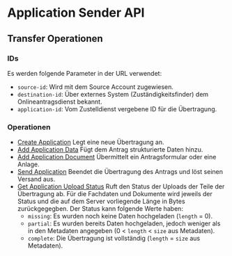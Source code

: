 # Application Sender API
## Transfer Operationen
### IDs
Es werden folgende Parameter in der URL verwendet:
- `source-id`: Wird mit dem Source Account zugewiesen.
- `destination-id`: Über externes System (Zuständigkeitsfinder) dem Onlineantragsdienst bekannt.
- `application-id`: Vom Zustelldienst vergebene ID für die Übertragung.

### Operationen
- [Create Application](../reference/sender.json/paths/~1{source-id}~1{destination-id}/post)
Legt eine neue Übertragung an.
- [Add Application Data](../reference/sender.json/paths/~1{source-id}~1{destination-id}~1{application-id}~1data/put)
Fügt dem Antrag strukturierte Daten hinzu.
- [Add Application Document](../reference/sender.json/paths/~1{source-id}~1{destination-id}~1{application-id}~1docs~1{doc-id}/put)
Übermittelt ein Antragsformular oder eine Anlage.
- [Send Application](../reference/sender.json/paths/~1{source-id}~1{destination-id}~1{application-id}/post)
Beendet die Übertragung des Antrags und löst seinen Versand aus.
- [Get Application Upload Status](../reference/sender.json/paths/~1{source-id}~1{destination-id}~1{application-id}~1upload-status/get)
Ruft den Status der Uploads der Teile der Übertragung ab. Für die Fachdaten und Dokumente wird jeweils der Status und die auf dem Server vorliegende Länge in Bytes zurückgegegben. Der Status kann folgende Werte haben:
  - `missing`: Es wurden noch keine Daten hochgeladen (`length` = 0).
  - `partial`: Es wurden bereits Daten hochgeladen, jedoch weniger als in den Metadaten angegeben (0 < `length` < `size` aus Metadaten).
  - `complete`: Die Übertragung ist vollständig (`length` = `size` aus Metadaten).
